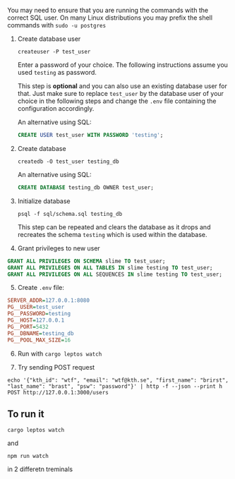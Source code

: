 You may need to ensure that you are running the commands with the correct SQL user. On many Linux distributions you may prefix the shell commands with `sudo -u postgres`

1. Create database user

   ```shell
   createuser -P test_user
   ```

   Enter a password of your choice. The following instructions assume you used `testing` as password.

   This step is **optional** and you can also use an existing database user for that. Just make sure to replace `test_user` by the database user of your choice in the following steps and change the `.env` file containing the configuration accordingly.

   An alternative using SQL:

   ```sql
   CREATE USER test_user WITH PASSWORD 'testing';
   ```

2. Create database

   ```shell
   createdb -O test_user testing_db
   ```

   An alternative using SQL:

   ```sql
   CREATE DATABASE testing_db OWNER test_user;
   ```

3. Initialize database

   ```shell
   psql -f sql/schema.sql testing_db
   ```

   This step can be repeated and clears the database as it drops and recreates the schema `testing` which is used within the database.

4. Grant privileges to new user

```sql
GRANT ALL PRIVILEGES ON SCHEMA slime TO test_user;
GRANT ALL PRIVILEGES ON ALL TABLES IN slime testing TO test_user;
GRANT ALL PRIVILEGES ON ALL SEQUENCES IN slime testing TO test_user;
```
5. Create `.env` file:
```ini
SERVER_ADDR=127.0.0.1:8080
PG__USER=test_user
PG__PASSWORD=testing
PG__HOST=127.0.0.1
PG__PORT=5432
PG__DBNAME=testing_db
PG__POOL_MAX_SIZE=16
```
6. Run with `cargo leptos watch`

7. Try sending POST request
```shell
echo '{"kth_id": "wtf", "email": "wtf@kth.se", "first_name": "brirst", "last_name": "brast", "psw": "password"}' | http -f --json --print h POST http://127.0.0.1:3000/users
```

## To run it
```shell
cargo leptos watch
```
and 
```shell
npm run watch
```

in 2 differetn treminals